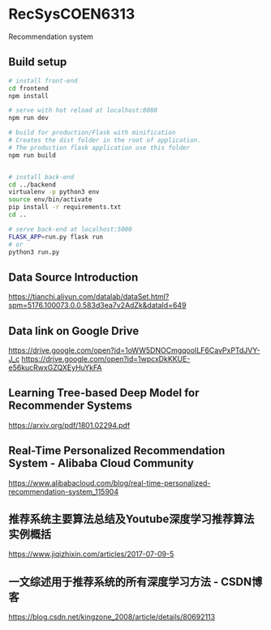 # RecSysCOEN6313
Recommendation system

## Build setup

``` bash
# install front-end
cd frontend
npm install

# serve with hot reload at localhost:8080
npm run dev

# build for production/Flask with minification
# Creates the dist folder in the root of application.
# The production flask application use this folder
npm run build


# install back-end
cd ../backend
virtualenv -p python3 env
source env/bin/activate
pip install -r requirements.txt
cd ..

# serve back-end at localhost:5000
FLASK_APP=run.py flask run
# or
python3 run.py
```
## Data Source Introduction
https://tianchi.aliyun.com/datalab/dataSet.html?spm=5176.100073.0.0.583d3ea7v2AdZk&dataId=649

## Data link on Google Drive
https://drive.google.com/open?id=1oWW5DNOCmgqooILF6CavPxPTdJVY-J_c
https://drive.google.com/open?id=1wpcxDkKKUE-e56kucRwxGZQXEyHuYkFA

## Learning Tree-based Deep Model for Recommender Systems
https://arxiv.org/pdf/1801.02294.pdf

## Real-Time Personalized Recommendation System - Alibaba Cloud Community
https://www.alibabacloud.com/blog/real-time-personalized-recommendation-system_115904

## 推荐系统主要算法总结及Youtube深度学习推荐算法实例概括
https://www.jiqizhixin.com/articles/2017-07-09-5

## 一文综述用于推荐系统的所有深度学习方法 - CSDN博客
https://blog.csdn.net/kingzone_2008/article/details/80692113